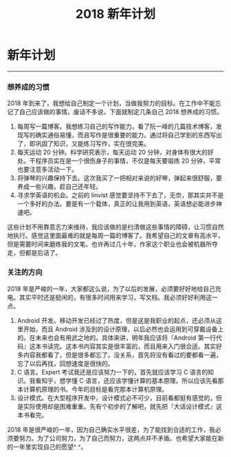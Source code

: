 ﻿---
layout: post
title: 2018 新年计划
---
# 新年计划

---

### 想养成的习惯

2018 年到来了，我想给自己制定一个计划，当做我努力的目标。在工作中不能忘记了自己应该做的事情。废话不多说，下面就制定几条自己 2018 想养成的习惯。

1. 每周写一篇博客。我想练习自己的写作能力，看了阮一峰的几篇技术博客，发现写的确实通俗易懂，而且写作是很重要的能力。通过将自己学到的东西写出了，即巩固了知识，又能练习写作，实在很完美。
2. 每天运动 20 分钟。科学研究表示，每天运动 20 分钟，对身体有很大的好处。干程序员实在是一个很伤身子的事情，不仅是每天要锻炼 20 分钟，平常也要注意多活动一下。
3. 将弹琴的兴趣保持下去。这次我买了一把相对来说的好琴，弹起来很舒服，要养成一些兴趣，趁自己还年轻。
4. 寻求学英语的机会。之前的 linvist 感觉要坚持不下去了，无奈，那其实并不是一个多好的办法。要是有一个载体，真正的让我用到英语，英语想必能进步神速吧。

这些计划不用靠意志力来维持，我应该做的是扫清做这些事情的障碍，让习惯自然地执行。感觉这里面最难的就是每周一篇的博客了。我希望自己的文章有高水平，但是需要时间来磨练我的文笔。也许再过几十年，作家这个职业也会被机器所夺走，但都是后话了。

### 关注的方向

2018 年是严峻的一年，大家都这么说，为了以后的发展，必须要好好地给自己充电。其实平时还是挺闲的，有很多时间用来学习，写文档。我必须好好利用这一点。

1. Android 开发。移动开发已经过了热度，但是这是我职业的起点，还必须从这里开始，而且 Android 涉及到的设计原理，以后必然也会运用到可穿戴设备上的。在未来也会有用武之地的。具体来讲，明年我应该将『Android 第一行代码』这本书读完。这本书内容其实是很丰富的，而且用来入门很合适。其实好多内容我都看了，但是很多都忘了，没关系，首先将没有看过的要都看一遍，忘了以后再找，回想速度是很快的。
2. C 语言。Expert 考试我还是应该努力一下的，首先就应该学习 C 语言的知识。我看知乎，想学懂 C 语言，还应该学懂计算的基本原理。所以应该先看那本计算机原理的书。今年的目标是看完那本计算机原理。
3. 设计模式。在大型程序开发中，设计模式必不可少，目前看都挺有感觉的，但是实际使用却是困难重重。先有个初步的了解吧，就先把『大话设计模式』这本书看完。

2018 年是很严峻的一年，因为自己确实水平很差，为了能找到合适的工作，我必须要努力。为了公司努力，为了自己而努力，这两点并不矛盾。也希望大家能在新的一年里实现自己的愿望^ ^。



